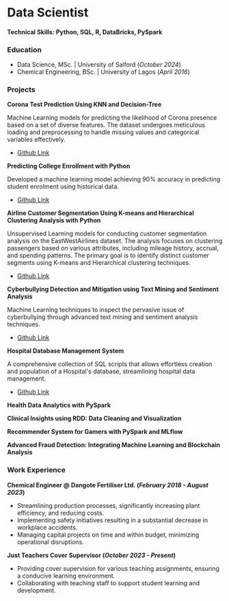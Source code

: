 # Data Scientist 
#### Technical Skills: Python, SQL, R, DataBricks, PySpark
### Education
- Data Science, MSc. | University of Salford (_October 2024_)
- Chemical Engineering, BSc. | University of Lagos (_April 2016_)

### Projects
**Corona Test Prediction Using KNN and Decision-Tree**

Machine Learning models for predicting the likelihood of Corona presence based on a set of diverse features. The dataset undergoes meticulous loading and preprocessing to handle missing values and categorical variables effectively.

- [Github Link](https://github.com/Carsell/Corona-Test-Prediction-Using-KNN-and-Decision-Tree)

**Predicting College Enrollment with Python**

Developed a machine learning model achieving 90% accuracy in predicting student enrolment using historical data.

- [Github Link](https://github.com/Carsell/Predicting-College-Enrollment-with-Python)

**Airline Customer Segmentation Using K-means and Hierarchical Clustering Analysis with Python**

Unsupervised Learning models for conducting customer segmentation analysis on the EastWestAirlines dataset. The analysis focuses on clustering passengers based on various attributes, including mileage history, accrual, and spending patterns. The primary goal is to identify distinct customer segments using K-means and Hierarchical clustering techniques.

- [Github Link](https://github.com/Carsell/Airline-Customer-Segmentation-Using-K-means-Hierarchical-Clustering-Analysis-with-Python)

**Cyberbullying Detection and Mitigation using Text Mining and Sentiment Analysis**

Machine Learning techniques to inspect the pervasive issue of cyberbullying through advanced text mining and sentiment analysis techniques.

- [Github Link](https://github.com/Carsell/Cyberbullying-Detection-and-Mitigation-using-Text-Mining-and-Sentiment-Analysis)

**Hospital Database Management System**

A comprehensive collection of SQL scripts that allows effortless creation and population of a Hospital's database, streamlining hospital data management.

- [Github Link](https://github.com/Carsell/ElyonHospitals-Database-System)

**Health Data Analytics with PySpark**

**Clinical Insights using RDD: Data Cleaning and Visualization**

**Recommender System for Gamers with PySpark and MLflow**

**Advanced Fraud Detection: Integrating Machine Learning and Blockchain Analysis**

### Work Experience
**Chemical Engineer @ Dangote Fertiliser Ltd. (_February 2018 - August 2023_)**
- Streamlining production processes, significantly increasing plant efficiency, and reducing costs.
- Implementing safety initiatives resulting in a substantial decrease in workplace accidents.
- Managing capital projects on time and within budget, minimizing operational disruptions.

**Just Teachers Cover Supervisor (_October 2023 - Present_)**
- Providing cover supervision for various teaching assignments, ensuring a conducive learning environment.
- Collaborating with teaching staff to support student learning and development.
